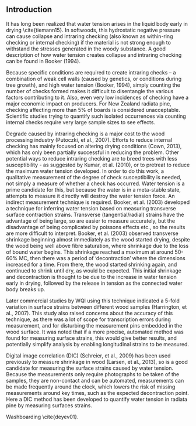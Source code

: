 ## Introduction

It has long been realized that water tension arises in the liquid body early in drying \cite{tiemann15}. In softwoods, this hydrostatic negative pressure can cause collapse and intraring checking (also known as within-ring checking or internal checking) if the material is not strong enough to withstand the stresses generated in the woody substance. A good description of how water tension creates collapse and intraring checking can be found in Booker (1994). 

Because specific conditions are required to create intraring checks – a combination of weak cell walls (caused by genetics, or conditions during tree growth), and high water tension (Booker, 1994), simply counting the number of checks formed makes it difficult to disentangle the various factors contributing to it. Also, even very low incidences of checking have a major economic impact on producers. For New Zealand radiata pine, checking affecting more than 5% of boards is considered unacceptable. Scientific studies trying to quantify such isolated occurrences via counting internal checks require very large sample sizes to see effects.   

Degrade caused by intraring checking is a major cost to the wood processing industry (Putoczki, et al., 2007). Efforts to reduce internal checking has mainly focused on altering drying conditions (Cown, 2013), which has only been partially successful in reducing the problem. Other potential ways to reduce intraring checking are to breed trees with less susceptibility - as suggested by Kumar, et al. (2010), or to pretreat to reduce the maximum water tension developed. In order to do this work, a qualitative measurement of the degree of check susceptibility is needed, not simply a measure of whether a check has occurred. Water tension is a prime candidate for this, but because the water is in a meta-stable state, attempts to measure it directly will destroy the water tension force. An indirect measurement technique is required. Booker, et al. (2003) developed a technique for inferring water tension based on measuring transverse surface contraction strains. Transverse (tangential/radial) strains have the advantage of being large, so are easier to measure accurately, but the disadvantage of being complicated by poissons effects etc., so the results are more difficult to interpret. Booker, et al. (2003) observed transverse shrinkage beginning almost immediately as the wood started drying, despite the wood being well above fibre saturation, where shrinkage due to the loss of bound water begins. This shrinkage reached a maximum at around 50-60% MC, then there was a period of ‘decontraction’ where the dimensions increased for a time. From there, the wood started shrinking again, and continued to shrink until dry, as would be expected. This initial shrinkage and decontraction is thought to be due to the increase in water tension early in drying, followed by the release in tension as the connected water body breaks up. 

Later commercial studies by WQI using this technique indicated a 5-fold variation in surface strains between different wood samples (Harrington, et al., 2007). This study also raised concerns about the accuracy of this technique, as there was a lot of scope for transcription errors during measurement, and for disturbing the measurement pins embedded in the wood surface. It was noted that if a more precise, automated method was found for measuring surface strains, this would give better results, and potentially simplify analysis by enabling longitudinal strains to be measured. 

Digital image correlation (DIC) (Schreier, et al., 2009) has been used previously to measure shrinkage in wood (Larsen, et al., 2013), so is a good candidate for measuring the surface strains caused by water tension. Because the measurements only require photographs to be taken of the samples, they are non-contact and can be automated, measurements can be made frequently around the clock, which lowers the risk of missing measurements around key times, such as the expected decontraction point. Here a DIC method has been developed to quantify water tension in radiata pine by measuring surfaces strains. 




Washboarding \cite{deyev01}.


  
  
  
  
  
  